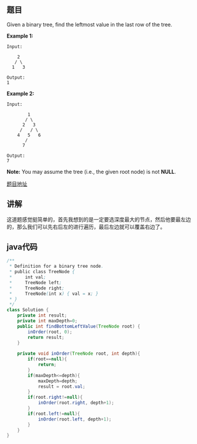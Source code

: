 ## 题目

Given a binary tree, find the leftmost value in the last row of the tree.

**Example 1:**
```
Input:

    2
   / \
  1   3

Output:
1
```

**Example 2:** 
```
Input:

        1
       / \
      2   3
     /   / \
    4   5   6
       /
      7

Output:
7
```

**Note:** You may assume the tree (i.e., the given root node) is not **NULL**.

[题目地址](https://leetcode.com/problems/find-bottom-left-tree-value/)

## 讲解

这道题感觉挺简单的，首先我想到的是一定要选深度最大的节点，然后他要最左边的，那么我们可以先右后左的进行遍历，最后左边就可以覆盖右边了。

## java代码

```java
/**
 * Definition for a binary tree node.
 * public class TreeNode {
 *     int val;
 *     TreeNode left;
 *     TreeNode right;
 *     TreeNode(int x) { val = x; }
 * }
 */
class Solution {
    private int result;
    private int maxDepth=0;
    public int findBottomLeftValue(TreeNode root) {
        inOrder(root, 0);
        return result;
    }
    
    private void inOrder(TreeNode root, int depth){
        if(root==null){
            return;
        }
        if(maxDepth<=depth){
            maxDepth=depth;
            result = root.val;
        }
        if(root.right!=null){
            inOrder(root.right, depth+1);
        }
        if(root.left!=null){
            inOrder(root.left, depth+1);
        }
    }
}
```